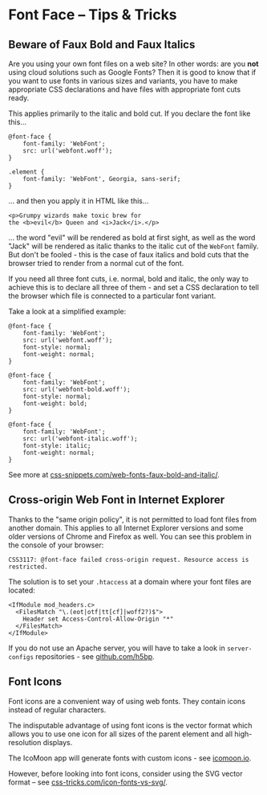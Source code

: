 Font Face – Tips & Tricks
=========================

Beware of Faux Bold and Faux Italics
------------------------------------

Are you using your own font files on a web site? In other words: are you **not**
using cloud solutions such as Google Fonts? Then it is good to know that if you
want to use fonts in various sizes and variants, you have to make appropriate
CSS declarations and have files with appropriate font cuts ready.

This applies primarily to the italic and bold cut. If you declare the font like
this…

~~~~~~~~~~~~~~~~~~~~~~~~~~~~~~~~~~~~~~~~~~~~~~~~~~~~~~~~~~~~~~~~~~~~~~~~~~~~~~~~
@font-face {
    font-family: 'WebFont';
    src: url('webfont.woff');
}

.element {
    font-family: 'WebFont', Georgia, sans-serif;
}
~~~~~~~~~~~~~~~~~~~~~~~~~~~~~~~~~~~~~~~~~~~~~~~~~~~~~~~~~~~~~~~~~~~~~~~~~~~~~~~~

… and then you apply it in HTML like this…

~~~~~~~~~~~~~~~~~~~~~~~~~~~~~~~~~~~~~~~~~~~~~~~~~~~~~~~~~~~~~~~~~~~~~~~~~~~~~~~~
<p>Grumpy wizards make toxic brew for 
the <b>evil</b> Queen and <i>Jack</i>.</p>
~~~~~~~~~~~~~~~~~~~~~~~~~~~~~~~~~~~~~~~~~~~~~~~~~~~~~~~~~~~~~~~~~~~~~~~~~~~~~~~~

… the word "evil" will be rendered as bold at first sight, as well as the word
"Jack" will be rendered as italic thanks to the italic cut of the `WebFont`
family. But don't be fooled - this is the case of faux italics and bold cuts
that the browser tried to render from a normal cut of the font.

If you need all three font cuts, i.e. normal, bold and italic, the only way to
achieve this is to declare all three of them - and set a CSS declaration to tell
the browser which file is connected to a particular font variant.

Take a look at a simplified example:

~~~~~~~~~~~~~~~~~~~~~~~~~~~~~~~~~~~~~~~~~~~~~~~~~~~~~~~~~~~~~~~~~~~~~~~~~~~~~~~~
@font-face {
    font-family: 'WebFont';
    src: url('webfont.woff');
    font-style: normal;
    font-weight: normal;
}

@font-face {
    font-family: 'WebFont';
    src: url('webfont-bold.woff');
    font-style: normal;
    font-weight: bold;
}

@font-face {
    font-family: 'WebFont';
    src: url('webfont-italic.woff');
    font-style: italic;
    font-weight: normal;
}
~~~~~~~~~~~~~~~~~~~~~~~~~~~~~~~~~~~~~~~~~~~~~~~~~~~~~~~~~~~~~~~~~~~~~~~~~~~~~~~~

See more at
[css-snippets.com/web-fonts-faux-bold-and-italic/](<http://css-snippets.com/web-fonts-faux-bold-and-italic/>).

Cross-origin Web Font in Internet Explorer
------------------------------------------

Thanks to the "same origin policy", it is not permitted to load font files from
another domain. This applies to all Internet Explorer versions and some older
versions of Chrome and Firefox as well. You can see this problem in the console
of your browser:

~~~~~~~~~~~~~~~~~~~~~~~~~~~~~~~~~~~~~~~~~~~~~~~~~~~~~~~~~~~~~~~~~~~~~~~~~~~~~~~~
CSS3117: @font-face failed cross-origin request. Resource access is restricted.
~~~~~~~~~~~~~~~~~~~~~~~~~~~~~~~~~~~~~~~~~~~~~~~~~~~~~~~~~~~~~~~~~~~~~~~~~~~~~~~~

The solution is to set your `.htaccess` at a domain where your font files are
located:

~~~~~~~~~~~~~~~~~~~~~~~~~~~~~~~~~~~~~~~~~~~~~~~~~~~~~~~~~~~~~~~~~~~~~~~~~~~~~~~~
<IfModule mod_headers.c>
  <FilesMatch "\.(eot|otf|tt[cf]|woff2?)$">
    Header set Access-Control-Allow-Origin "*"
  </FilesMatch>
</IfModule>
~~~~~~~~~~~~~~~~~~~~~~~~~~~~~~~~~~~~~~~~~~~~~~~~~~~~~~~~~~~~~~~~~~~~~~~~~~~~~~~~

If you do not use an Apache server, you will have to take a look in
`server-configs` repositories - see
[github.com/h5bp](<https://github.com/h5bp>).

Font Icons
----------

Font icons are a convenient way of using web fonts. They contain icons instead
of regular characters.

The indisputable advantage of using font icons is the vector format which allows
you to use one icon for all sizes of the parent element and all high-resolution
displays.

The IcoMoon app will generate fonts with custom icons - see
[icomoon.io](<http://icomoon.io>).

However, before looking into font icons, consider using the SVG vector format –
see
[css-tricks.com/icon-fonts-vs-svg/](<http://css-tricks.com/icon-fonts-vs-svg/>).
